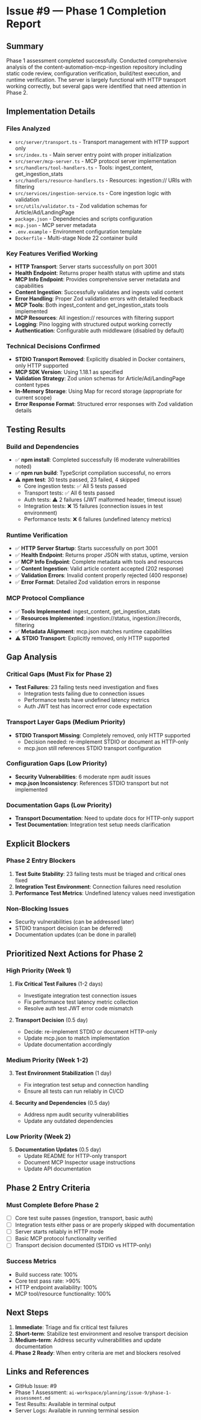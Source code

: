 # Issue #9 — Phase 1 Completion Report

## Summary
Phase 1 assessment completed successfully. Conducted comprehensive analysis of the content-automation-mcp-ingestion repository including static code review, configuration verification, build/test execution, and runtime verification. The server is largely functional with HTTP transport working correctly, but several gaps were identified that need attention in Phase 2.

## Implementation Details

### Files Analyzed
- `src/server/transport.ts` - Transport management with HTTP support only
- `src/index.ts` - Main server entry point with proper initialization
- `src/server/mcp-server.ts` - MCP protocol server implementation
- `src/handlers/tool-handlers.ts` - Tools: ingest_content, get_ingestion_stats
- `src/handlers/resource-handlers.ts` - Resources: ingestion:// URIs with filtering
- `src/services/ingestion-service.ts` - Core ingestion logic with validation
- `src/utils/validator.ts` - Zod validation schemas for Article/Ad/LandingPage
- `package.json` - Dependencies and scripts configuration
- `mcp.json` - MCP server metadata
- `.env.example` - Environment configuration template
- `Dockerfile` - Multi-stage Node 22 container build

### Key Features Verified Working
- **HTTP Transport**: Server starts successfully on port 3001
- **Health Endpoint**: Returns proper health status with uptime and stats
- **MCP Info Endpoint**: Provides comprehensive server metadata and capabilities
- **Content Ingestion**: Successfully validates and ingests valid content
- **Error Handling**: Proper Zod validation errors with detailed feedback
- **MCP Tools**: Both ingest_content and get_ingestion_stats tools implemented
- **MCP Resources**: All ingestion:// resources with filtering support
- **Logging**: Pino logging with structured output working correctly
- **Authentication**: Configurable auth middleware (disabled by default)

### Technical Decisions Confirmed
- **STDIO Transport Removed**: Explicitly disabled in Docker containers, only HTTP supported
- **MCP SDK Version**: Using 1.18.1 as specified
- **Validation Strategy**: Zod union schemas for Article/Ad/LandingPage content types
- **In-Memory Storage**: Using Map for record storage (appropriate for current scope)
- **Error Response Format**: Structured error responses with Zod validation details

## Testing Results

### Build and Dependencies
- ✅ **npm install**: Completed successfully (6 moderate vulnerabilities noted)
- ✅ **npm run build**: TypeScript compilation successful, no errors
- ⚠️ **npm test**: 30 tests passed, 23 failed, 4 skipped
  - Core ingestion tests: ✅ All 5 tests passed
  - Transport tests: ✅ All 6 tests passed  
  - Auth tests: ⚠️ 2 failures (JWT malformed header, timeout issue)
  - Integration tests: ❌ 15 failures (connection issues in test environment)
  - Performance tests: ❌ 6 failures (undefined latency metrics)

### Runtime Verification
- ✅ **HTTP Server Startup**: Starts successfully on port 3001
- ✅ **Health Endpoint**: Returns proper JSON with status, uptime, version
- ✅ **MCP Info Endpoint**: Complete metadata with tools and resources
- ✅ **Content Ingestion**: Valid article content accepted (202 response)
- ✅ **Validation Errors**: Invalid content properly rejected (400 response)
- ✅ **Error Format**: Detailed Zod validation errors in response

### MCP Protocol Compliance
- ✅ **Tools Implemented**: ingest_content, get_ingestion_stats
- ✅ **Resources Implemented**: ingestion://status, ingestion://records, filtering
- ✅ **Metadata Alignment**: mcp.json matches runtime capabilities
- ⚠️ **STDIO Transport**: Explicitly removed, only HTTP supported

## Gap Analysis

### Critical Gaps (Must Fix for Phase 2)
- **Test Failures**: 23 failing tests need investigation and fixes
  - Integration tests failing due to connection issues
  - Performance tests have undefined latency metrics
  - Auth JWT test has incorrect error code expectation

### Transport Layer Gaps (Medium Priority)
- **STDIO Transport Missing**: Completely removed, only HTTP supported
  - Decision needed: re-implement STDIO or document as HTTP-only
  - mcp.json still references STDIO transport configuration

### Configuration Gaps (Low Priority)
- **Security Vulnerabilities**: 6 moderate npm audit issues
- **mcp.json Inconsistency**: References STDIO transport but not implemented

### Documentation Gaps (Low Priority)
- **Transport Documentation**: Need to update docs for HTTP-only support
- **Test Documentation**: Integration test setup needs clarification

## Explicit Blockers

### Phase 2 Entry Blockers
1. **Test Suite Stability**: 23 failing tests must be triaged and critical ones fixed
2. **Integration Test Environment**: Connection failures need resolution
3. **Performance Test Metrics**: Undefined latency values need investigation

### Non-Blocking Issues
- Security vulnerabilities (can be addressed later)
- STDIO transport decision (can be deferred)
- Documentation updates (can be done in parallel)

## Prioritized Next Actions for Phase 2

### High Priority (Week 1)
1. **Fix Critical Test Failures** (1-2 days)
   - Investigate integration test connection issues
   - Fix performance test latency metric collection
   - Resolve auth test JWT error code mismatch

2. **Transport Decision** (0.5 day)
   - Decide: re-implement STDIO or document HTTP-only
   - Update mcp.json to match implementation
   - Update documentation accordingly

### Medium Priority (Week 1-2)
3. **Test Environment Stabilization** (1 day)
   - Fix integration test setup and connection handling
   - Ensure all tests can run reliably in CI/CD

4. **Security and Dependencies** (0.5 day)
   - Address npm audit security vulnerabilities
   - Update any outdated dependencies

### Low Priority (Week 2)
5. **Documentation Updates** (0.5 day)
   - Update README for HTTP-only transport
   - Document MCP Inspector usage instructions
   - Update API documentation

## Phase 2 Entry Criteria

### Must Complete Before Phase 2
- [ ] Core test suite passes (ingestion, transport, basic auth)
- [ ] Integration tests either pass or are properly skipped with documentation
- [ ] Server starts reliably in HTTP mode
- [ ] Basic MCP protocol functionality verified
- [ ] Transport decision documented (STDIO vs HTTP-only)

### Success Metrics
- Build success rate: 100%
- Core test pass rate: >90%
- HTTP endpoint availability: 100%
- MCP tool/resource functionality: 100%

## Next Steps

1. **Immediate**: Triage and fix critical test failures
2. **Short-term**: Stabilize test environment and resolve transport decision
3. **Medium-term**: Address security vulnerabilities and update documentation
4. **Phase 2 Ready**: When entry criteria are met and blockers resolved

## Links and References
- GitHub Issue: #9
- Phase 1 Assessment: `ai-workspace/planning/issue-9/phase-1-assessment.md`
- Test Results: Available in terminal output
- Server Logs: Available in running terminal session
